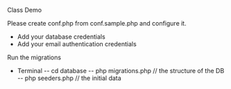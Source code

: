 Class Demo

Please create conf.php from conf.sample.php and configure it.
- Add your database credentials
- Add your email authentication credentials

Run the migrations
- Terminal
    -- cd database
    -- php migrations.php // the structure of the DB
    -- php seeders.php // the initial data